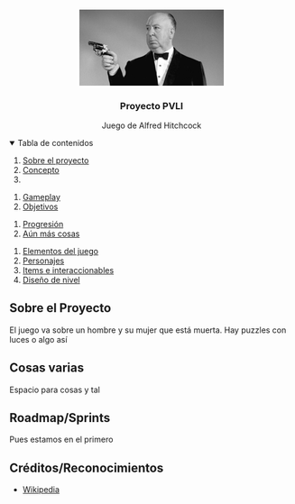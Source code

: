 <!--
*** Thanks for checking out the Best-README-Template. If you have a suggestion
*** that would make this better, please fork the repo and create a pull request
*** or simply open an issue with the tag "enhancement".
*** Thanks again! Now go create something AMAZING! :D
-->

<!-- PROJECT LOGO -->
<br />
<p align="center">
  <a href="https://github.com/miriam-m-s/GRUPO4-PVLI">
    <img src="images/hitchcock.jpg" alt="Logo" | width=256)>
  </a>

  <h3 align="center">Proyecto PVLI</h3>

  <p align="center">
    Juego de Alfred Hitchcock
  </p>
</p>



<!-- TABLE OF CONTENTS -->
<details open="open">
  <summary>Tabla de contenidos</summary>
  <ol>
    <li>
      <a href="#about-the-project">Sobre el proyecto</a>
    </li>
    <li>
      <a href="#about-the-project">Concepto</a>
    </li>
    <li>
      <a href="#about-the-project"></a>
    </li>
  </ol>
  <ol>
    <li>
      <a href="#about-the-project">Gameplay </a>
    </li>
    <li>
      <a href="#about-the-project">Objetivos</a>
    </li>
  </ol>
  <ol>
    <li>
      <a href="#about-the-project">Progresión</a>
    </li>
    <li>
      <a href="#about-the-project">Aún más cosas</a>
    </li>
  </ol>
  <ol>
    <li>
      <a href="#about-the-project">Elementos del juego</a>
    </li>
    <li>
      <a href="#about-the-project">Personajes</a>
    </li>
    <li>
      <a href="#about-the-project">Items e interaccionables</a>
    </li>
    <li>
      <a href="#about-the-project">Diseño de nivel</a>
    </li>
  </ol>
</details>

<!-- Sobre el proyecto -->
## Sobre el Proyecto

El juego va sobre un hombre y su mujer que está muerta. Hay puzzles con luces o algo así

<!-- Más cosas y tal -->
## Cosas varias

Espacio para cosas y tal



<!-- ROADMAP/Sprints -->
## Roadmap/Sprints

Pues estamos en el primero


<!-- ACKNOWLEDGEMENTS -->
## Créditos/Reconocimientos
* [Wikipedia](https://es.wikipedia.org/wiki/Alfred_Hitchcock)
